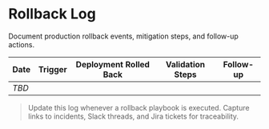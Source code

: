# Rollback Log

Document production rollback events, mitigation steps, and follow-up actions.

| Date | Trigger | Deployment Rolled Back | Validation Steps | Follow-up |
| --- | --- | --- | --- | --- |
| _TBD_ |  |  |  |  |

> Update this log whenever a rollback playbook is executed. Capture links to incidents, Slack threads, and Jira tickets for traceability.
